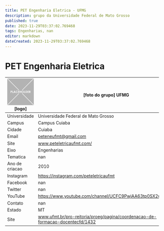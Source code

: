 ```yaml
---
title: PET Engenharia Eletrica - UFMG
description: grupo da Universidade Federal de Mato Grosso
published: true
date: 2023-11-29T03:37:02.769468
tags: Engenharias, nan
editor: markdown
dateCreated: 2023-11-29T03:37:02.769468
---
```


# PET Engenharia Eletrica


| ![placeholder.png](/placeholder.png) [logo] | [foto do grupo] UFMG         |
| ------------------------------------------- | ------------------------------------------------- |
| Universidade                                | Universidade Federal de Mato Grosso      |
| Campus                                      | Campus Cuiaba            |
| Cidade                                      | Cuiaba             |
| Email                                       | peteneufmt@gmail.com             |
| Site                                        | www.peteletricaufmt.com/              |
| Eixo                                        | Engenharias              |
| Tematica                                    | nan          |
| Ano de criacao                              | 2010        |
| Instagram                                   | https://instagram.com/peteletricaufmt         |
| Facebook                                    | nan          |
| Twitter                                     | nan           |
| YouTube                                     | https://www.youtube.com/channel/UCFC9PwjAA63tp0SX2uOsPYA           |
| Contato                                     | nan         |
| Estado                                      |  MT            |
| Site                                        | www.ufmt.br/pro-reitoria/proeg/pagina/coordenacao-de-formacao-docentecfd/1432 |
